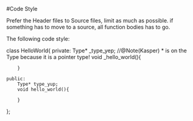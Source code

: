 #Code Style

Prefer the Header files to Source files, limit as much as possible. if something has to move to a source, all function bodies has to go.

The following code style: 

class HelloWorld{
    private:
        Type* _type_yep; //@Note(Kasper) * is on the Type because it is  a pointer type!
        void _hello_world(){

        }

    public:
        Type* type_yup;
        void hello_world(){

        }
};

